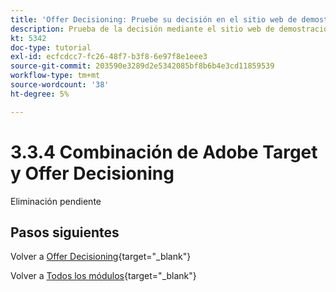 ```yaml
---
title: 'Offer Decisioning: Pruebe su decisión en el sitio web de demostración'
description: Prueba de la decisión mediante el sitio web de demostración
kt: 5342
doc-type: tutorial
exl-id: ecfcdcc7-fc26-48f7-b3f8-6e97f8e1eee3
source-git-commit: 203590e3289d2e5342085bf8b6b4e3cd11859539
workflow-type: tm+mt
source-wordcount: '38'
ht-degree: 5%

---
```


# 3.3.4 Combinación de Adobe Target y Offer Decisioning

Eliminación pendiente

## Pasos siguientes

Volver a [Offer Decisioning](offer-decisioning.md){target="_blank"}

Volver a [Todos los módulos](./../../../../overview.md){target="_blank"}
